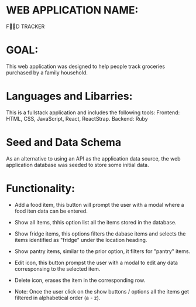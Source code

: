 # WEB APPLICATION NAME:

F🍎🍏D TRACKER

# GOAL:

This web application was designed to help people track groceries purchased by a family household.

# Languages and Libarries:

This is a fullstack application and includes the following tools:
Frontend: HTML, CSS, JavaScript, React, ReactStrap.
Backend: Ruby

# Seed and Data Schema

As an alternative to using an API as the application data source, the web application database was seeded to store some initial data.

# Functionality:

- Add a food item, this button will prompt the user with a modal where a food iten data can be entered.

- Show all items, thhis option list all the items stored in the database.

- Show fridge items, this options filters the dabase items and selects the items identified as "fridge" under the location heading.

- Show pantry items, similar to the prior option, it filters for "pantry" items.

- Edit icon, this button prompst the user with a modal to edit any data corresponsing to the selected item.

- Delete icon, erases the item in the corresponding row.

- Note: Once the user click on the show buttons / options all the items get filtered in alphabetical order (a - z).
